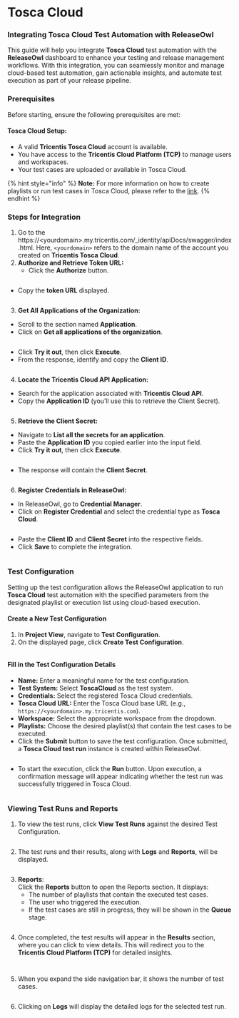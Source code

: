 # Tosca Cloud

### Integrating Tosca Cloud Test Automation with ReleaseOwl

This guide will help you integrate **Tosca Cloud** test automation with the **ReleaseOwl** dashboard to enhance your testing and release management workflows. With this integration, you can seamlessly monitor and manage cloud-based test automation, gain actionable insights, and automate test execution as part of your release pipeline.

### Prerequisites

Before starting, ensure the following prerequisites are met:

#### &#x20;Tosca Cloud Setup:

* A valid **Tricentis Tosca Cloud** account is available.
* You have access to the **Tricentis Cloud Platform (TCP)** to manage users and workspaces.
* Your test cases are uploaded or available in Tosca Cloud.

{% hint style="info" %}
**Note:** For more information on how to create playlists or run test cases in Tosca Cloud, please refer to the [link](https://documentation.tricentis.com/tricentis_cloud/en/content/run_tests/run_tests.htm).
{% endhint %}

### Steps for Integration

1. Go to the https://\<yourdomain>.my.tricentis.com/\_identity/apiDocs/swagger/index.html.  Here, `<yourdomain>` refers to the domain name of the account you created on **Tricentis Tosca Cloud**.
2. **Authorize and Retrieve Token URL:**
   * Click the **Authorize** button.

<figure><img src="../../.gitbook/assets/image (4) (1) (1) (1) (1) (1) (1) (1) (1) (1) (1) (1).png" alt=""><figcaption></figcaption></figure>

* Copy the **token URL** displayed.

<figure><img src="../../.gitbook/assets/image (5) (1) (1) (1) (1) (1) (1) (1).png" alt=""><figcaption></figcaption></figure>

3. **Get All Applications of the Organization:**

* Scroll to the section named **Application**.
* Click on **Get all applications of the organization**.

<figure><img src="../../.gitbook/assets/image (7) (1) (1) (1).png" alt=""><figcaption></figcaption></figure>

* Click **Try it out**, then click **Execute**.
* From the response, identify and copy the **Client ID**.

<figure><img src="../../.gitbook/assets/image (8) (1) (1).png" alt=""><figcaption></figcaption></figure>

4. **Locate the Tricentis Cloud API Application:**

* Search for the application associated with **Tricentis Cloud API**.
* Copy the **Application ID** (you’ll use this to retrieve the Client Secret).

<figure><img src="../../.gitbook/assets/image (10) (1) (1).png" alt=""><figcaption></figcaption></figure>

5. **Retrieve the Client Secret:**

* Navigate to **List all the secrets for an application**.
* Paste the **Application ID** you copied earlier into the input field.
* Click **Try it out**, then click **Execute**.

<figure><img src="../../.gitbook/assets/image (12) (1) (1).png" alt=""><figcaption></figcaption></figure>

* The response will contain the **Client Secret**.

<figure><img src="../../.gitbook/assets/image (14) (1) (1).png" alt=""><figcaption></figcaption></figure>

6. **Register Credentials in ReleaseOwl:**

* In ReleaseOwl, go to **Credential Manager**.
* Click on **Register Credential** and select the credential type as **Tosca Cloud**.

<figure><img src="../../.gitbook/assets/image (16) (1) (1).png" alt=""><figcaption></figcaption></figure>

* Paste the **Client ID** and **Client Secret** into the respective fields.
* Click **Save** to complete the integration.

<figure><img src="../../.gitbook/assets/image (17) (1) (1).png" alt=""><figcaption></figcaption></figure>

### Test Configuration

Setting up the test configuration allows the ReleaseOwl application to run **Tosca Cloud** test automation with the specified parameters from the designated playlist or execution list using cloud-based execution.

#### **Create a New Test Configuration**

1. In **Project View**, navigate to **Test Configuration**.
2. On the displayed page, click **Create Test Configuration**.

<figure><img src="../../.gitbook/assets/image (4) (1) (1) (1) (1) (1) (1) (1) (1) (1) (1).png" alt=""><figcaption></figcaption></figure>

#### **Fill in the Test Configuration Details**

* **Name:** Enter a meaningful name for the test configuration.
* **Test System:** Select **ToscaCloud** as the test system.
* **Credentials:** Select the registered Tosca Cloud credentials.
* **Tosca Cloud URL:** Enter the Tosca Cloud base URL (e.g., `https://<yourdomain>.my.tricentis.com`).
* **Workspace:** Select the appropriate workspace from the dropdown.
* **Playlists:** Choose the desired playlist(s) that contain the test cases to be executed.
* Click the **Submit** button to save the test configuration. Once submitted, a **Tosca Cloud test run** instance is created within ReleaseOwl.

<figure><img src="../../.gitbook/assets/image (1) (1) (1) (1) (1) (1) (1) (1) (1) (1) (1) (1) (1) (1) (1) (1) (1).png" alt=""><figcaption></figcaption></figure>

* To start the execution, click the **Run** button. Upon execution, a confirmation message will appear indicating whether the test run was successfully triggered in Tosca Cloud.

<figure><img src="../../.gitbook/assets/image (2) (1) (1) (1) (1) (1) (1) (1) (1) (1) (1) (1) (1) (1) (1).png" alt=""><figcaption></figcaption></figure>

### Viewing Test Runs and Reports

1. To view the test runs, click **View Test Runs** against the desired Test Configuration.

<figure><img src="../../.gitbook/assets/image (3) (1) (1) (1) (1) (1) (1) (1) (1) (1) (1) (1) (1).png" alt=""><figcaption></figcaption></figure>

2. The test runs and their results, along with **Logs** and **Reports**, will be displayed.

<figure><img src="../../.gitbook/assets/image (1478).png" alt=""><figcaption></figcaption></figure>

3. **Reports**:\
   Click the **Reports** button to open the Reports section. It displays:
   * The number of playlists that contain the executed test cases.
   * The user who triggered the execution.
   * If the test cases are still in progress, they will be shown in the **Queue** stage.&#x20;

<figure><img src="../../.gitbook/assets/image (1479).png" alt=""><figcaption></figcaption></figure>

4. Once completed, the test results will appear in the **Results** section, where you can click to view details. This will redirect you to the **Tricentis Cloud Platform (TCP)** for detailed insights.

<figure><img src="../../.gitbook/assets/image (1483).png" alt=""><figcaption></figcaption></figure>

<figure><img src="../../.gitbook/assets/image (1484).png" alt=""><figcaption></figcaption></figure>

5. When you expand the side navigation bar, it shows the number of test cases.

<figure><img src="../../.gitbook/assets/image (1480).png" alt=""><figcaption></figcaption></figure>

6. Clicking on **Logs** will display the detailed logs for the selected test run.

<figure><img src="../../.gitbook/assets/image (1481).png" alt=""><figcaption></figcaption></figure>

